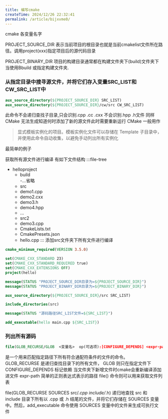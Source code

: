 ```yaml
---
title: 编写cmake
createTime: 2024/12/26 22:32:41
permalink: /article/bijxvme0/
---
```



cmake 各变量名字

PROJECT_SOURCE_DIR 表示当前项目的根目录也就是当前cmakelist文件所在路径。调用project(xxx)指定项目后的源代码目录

PROJECT_BINARY_DIR  项目的构建目录通常都在构建文件夹下(build)文件夹下 当使用Bbuild 或指定构建文件夹.

### 从指定目录中搜寻源文件，并将它们存入变量SRC_LIST和CW_SRC_LIST中
```cmake
aux_source_directory(${PROJECT_SOURCE_DIR} SRC_LIST)
aux_source_directory(${PROJECT_SOURCE_DIR}/cw/src CW_SRC_LIST)
```
此命令不会递归查找子目录,只会识别.cpp .cc .cxx 不会识别.hpp .h文件 同样CMake 无法生成知道何时添加了新的源文件此时需要重新运行 CMake
一般用作
> 显式模板实例化的项目。模板实例化文件可以存储在 Template 子目录中，并使用此命令自动收集，以避免手动列出所有实例化 

最简单的例子

获取所有源文件进行编译
有如下文件结构
:::file-tree

- helloproject      
  - build    
   -...省略
  - src
   - demo1.cpp
   - demo2.cxx
   - demo3.h
   - demo4.hpp
   - ...
   - src2
    - demo3.cpp  
  - CmakeLists.txt
  - CmakePresets.json
  - hello.cpp
:::
添加src文件夹下所有文件进行编译

```cmake
cmake_minimum_required(VERSION 3.5.0)

set(CMAKE_CXX_STANDARD 23)
set(CMAKE_CXX_STANDARD_REQUIRED true)
set(CMAKE_CXX_EXTENSIONS OFF)
project(hello)

message(STATUS "PROJECT_SOURCE_DIR目录为=${PROJECT_SOURCE_DIR}")
message(STATUS "PROJECT_BINARY_DIR目录为=${PROJECT_BINARY_DIR}")

aux_source_directory(${PROJECT_SOURCE_DIR}/src SRC_LIST)

include_directories(src)

message(STATUS "源码路径SRC_LIST文件=${SRC_LIST}")

add_executable(hello main.cpp ${SRC_LIST})
```

### 列出所有源码 
```cmake
file(GLOB_RECURSE/GLOB  <变量名>  op(可选项):[CONFIGURE_DEPENDS] <expr-path>) 
```
 是一个用来匹配指定路径下所有符合通配符条件的文件的命令。
GLOB_RECURSE 是递归查找目录下的所有文件，
GLOB 则只在指定文件下
CONFIGURE_DEPENDS 标记依赖 当文件夹下新增文件时cmake会重新编译添加进文件
expr-path 简单的正则表达式表示的路径
file() 命令则可以用来获取文件列表

file(GLOB_RECURSE SOURCES src/*.cpp include/*.h)
递归地查找 src 和 include 目录下所有以 .cpp 或 .h 结尾的文件，并将它们存储在 SOURCES 变量中。然后，add_executable 命令使用 SOURCES 变量中的文件来生成可执行文件 
